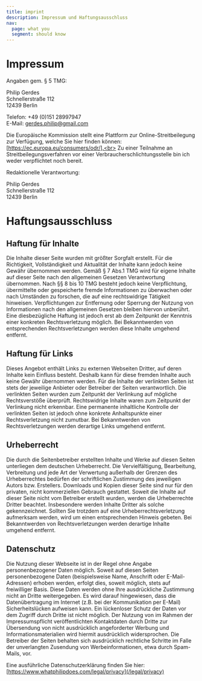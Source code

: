 ```yaml
---
title: imprint
description: Impressum und Haftungsausschluss
nav:
  page: what you
  segment: should know
---
```


# Impressum

Angaben gem. § 5 TMG:

Philip Gerdes<br>
Schnellerstraße 112<br>
12439 Berlin<br>

Telefon: +49 (0)151 28997947<br>
E-Mail: gerdes.philip@gmail.com

Die Europäische Kommission stellt eine Plattform zur Online-Streitbeilegung zur Verfügung, welche Sie hier finden können: [https://ec.europa.eu/consumers/odr/].<br>
Zu einer Teilnahme an Streitbeilegungsverfahren vor einer Verbraucherschlichtungsstelle bin ich weder verpflichtet noch bereit.

Redaktionelle Verantwortung:

Philip Gerdes<br>
Schnellerstraße 112<br>
12439 Berlin<br>

# Haftungsausschluss

## Haftung für Inhalte

Die Inhalte dieser Seite wurden mit größter Sorgfalt erstellt. Für die Richtigkeit, Vollständigkeit und Aktualität der Inhalte kann jedoch keine Gewähr übernommen werden. Gemäß § 7 Abs.1 TMG wird für eigene Inhalte auf dieser Seite nach den allgemeinen Gesetzen Verantwortung übernommen. Nach §§ 8 bis 10 TMG besteht jedoch keine Verpflichtung, übermittelte oder gespeicherte fremde Informationen zu überwachen oder nach Umständen zu forschen, die auf eine rechtswidrige Tätigkeit hinweisen. Verpflichtungen zur Entfernung oder Sperrung der Nutzung von Informationen nach den allgemeinen Gesetzen bleiben hiervon unberührt. Eine diesbezügliche Haftung ist jedoch erst ab dem Zeitpunkt der Kenntnis einer konkreten Rechtsverletzung möglich. Bei Bekanntwerden von entsprechenden Rechtsverletzungen werden diese Inhalte umgehend entfernt.

## Haftung für Links

Dieses Angebot enthält Links zu externen Webseiten Dritter, auf deren Inhalte kein Einfluss besteht. Deshalb kann für diese fremden Inhalte auch keine Gewähr übernommen werden. Für die Inhalte der verlinkten Seiten ist stets der jeweilige Anbieter oder Betreiber der Seiten verantwortlich. Die verlinkten Seiten wurden zum Zeitpunkt der Verlinkung auf mögliche Rechtsverstöße überprüft. Rechtswidrige Inhalte waren zum Zeitpunkt der Verlinkung nicht erkennbar. Eine permanente inhaltliche Kontrolle der verlinkten Seiten ist jedoch ohne konkrete Anhaltspunkte einer Rechtsverletzung nicht zumutbar. Bei Bekanntwerden von Rechtsverletzungen werden derartige Links umgehend entfernt.

## Urheberrecht

Die durch die Seitenbetreiber erstellten Inhalte und Werke auf diesen Seiten unterliegen dem deutschen Urheberrecht. Die Vervielfältigung, Bearbeitung, Verbreitung und jede Art der Verwertung außerhalb der Grenzen des Urheberrechtes bedürfen der schriftlichen Zustimmung des jeweiligen Autors bzw. Erstellers. Downloads und Kopien dieser Seite sind nur für den privaten, nicht kommerziellen Gebrauch gestattet. Soweit die Inhalte auf dieser Seite nicht vom Betreiber erstellt wurden, werden die Urheberrechte Dritter beachtet. Insbesondere werden Inhalte Dritter als solche gekennzeichnet. Sollten Sie trotzdem auf eine Urheberrechtsverletzung aufmerksam werden, wird um einen entsprechenden Hinweis gebeten. Bei Bekanntwerden von Rechtsverletzungen werden derartige Inhalte umgehend entfernt.

## Datenschutz

Die Nutzung dieser Webseite ist in der Regel ohne Angabe personenbezogener Daten möglich. Soweit auf diesen Seiten personenbezogene Daten (beispielsweise Name, Anschrift oder E-Mail-Adressen) erhoben werden, erfolgt dies, soweit möglich, stets auf freiwilliger Basis. Diese Daten werden ohne Ihre ausdrückliche Zustimmung nicht an Dritte weitergegeben.
Es wird darauf hingewiesen, dass die Datenübertragung im Internet (z.B. bei der Kommunikation per E-Mail) Sicherheitslücken aufweisen kann. Ein lückenloser Schutz der Daten vor dem Zugriff durch Dritte ist nicht möglich.
Der Nutzung von im Rahmen der Impressumspflicht veröffentlichten Kontaktdaten durch Dritte zur Übersendung von nicht ausdrücklich angeforderter Werbung und Informationsmaterialien wird hiermit ausdrücklich widersprochen. Die Betreiber der Seiten behalten sich ausdrücklich rechtliche Schritte im Falle der unverlangten Zusendung von Werbeinformationen, etwa durch Spam-Mails, vor.

Eine ausführliche Datenschutzerklärung finden Sie hier: [https://www.whatphilipdoes.com/legal/privacy](/legal/privacy)
